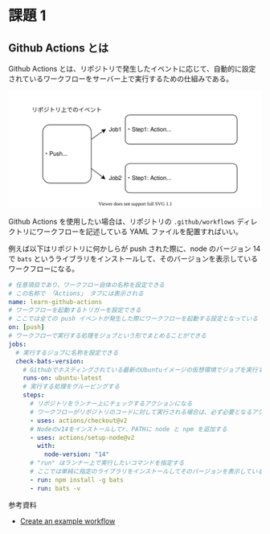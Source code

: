 # 課題 1

<!-- START doctoc -->
<!-- END doctoc -->

## Github Actions とは

Github Actions とは、リポジトリで発生したイベントに応じて、自動的に設定されているワークフローをサーバー上で実行するための仕組みである。

![](assets/github-actions.drawio.svg)

Github Actions を使用したい場合は、リポジトリの `.github/workflows` ディレクトリにワークフローを記述している YAML ファイルを配置すればいい。

例えば以下はリポジトリに何かしらが push された際に、node のバージョン 14 で `bats` というライブラリをインストールして、そのバージョンを表示しているワークフローになる。

```yml
# 任意項目であり、ワークフロー自体の名称を設定できる
# この名称で 「Actions」 タブには表示される
name: learn-github-actions
# ワークフローを起動するトリガーを設定できる
# ここでは全ての push イベントが発生した際にワークフローを起動する設定となっている
on: [push]
# ワークフローで実行する処理をジョブという形でまとめることができる
jobs:
  # 実行するジョブに名称を設定できる
  check-bats-version:
    # Githubでホスティングされている最新のUbuntuイメージの仮想環境でジョブを実行する
    runs-on: ubuntu-latest
    # 実行する処理をグルーピングする
    steps:
      # リポジトリをランナー上にチェックするアクションになる
      # ワークフローがリポジトリのコードに対して実行される場合は、必ず必要となるアクションである
      - uses: actions/checkout@v2
      # Nodeのv14をインストールしてr、PATHに node と npm を追加する
      - uses: actions/setup-node@v2
        with:
          node-version: "14"
      # "run" はランナー上で実行したいコマンドを指定する
      # ここでは単純に指定のライブラリをインストールしてそのバージョンを表示しているだけである
      - run: npm install -g bats
      - run: bats -v
```

参考資料

- [Create an example workflow](https://docs.github.com/en/actions/learn-github-actions/understanding-github-actions#create-an-example-workflow)
